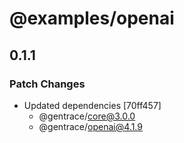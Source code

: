 # @examples/openai

## 0.1.1

### Patch Changes

- Updated dependencies [70ff457]
  - @gentrace/core@3.0.0
  - @gentrace/openai@4.1.9
